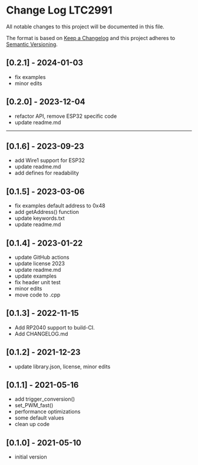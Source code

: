# Change Log LTC2991

All notable changes to this project will be documented in this file.

The format is based on [Keep a Changelog](http://keepachangelog.com/)
and this project adheres to [Semantic Versioning](http://semver.org/).


## [0.2.1] - 2024-01-03
- fix examples
- minor edits


## [0.2.0] - 2023-12-04
- refactor API, remove ESP32 specific code
- update readme.md

----

## [0.1.6] - 2023-09-23
- add Wire1 support for ESP32
- update readme.md
- add defines for readability

## [0.1.5] - 2023-03-06
- fix examples default address to 0x48
- add getAddress() function
- update keywords.txt
- update readme.md

## [0.1.4] - 2023-01-22
- update GitHub actions
- update license 2023
- update readme.md
- update examples
- fix header unit test
- minor edits
- move code to .cpp

## [0.1.3] - 2022-11-15
- Add RP2040 support to build-CI.
- Add CHANGELOG.md

## [0.1.2] - 2021-12-23
- update library.json, license, minor edits

## [0.1.1] - 2021-05-16
- add trigger_conversion()
- set_PWM_fast()
- performance optimizations
- some default values
- clean up code

## [0.1.0] - 2021-05-10
- initial version


